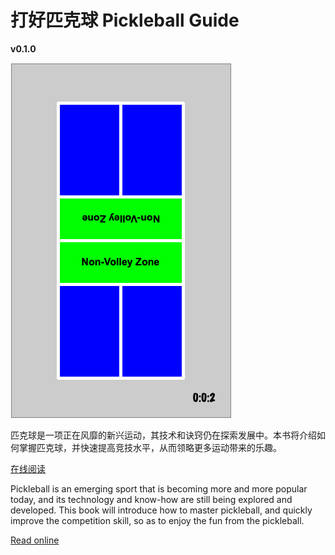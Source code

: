 # 打好匹克球 Pickleball Guide

**v0.1.0**


![Pickelball Court](_images/pickleball_court.png)

匹克球是一项正在风靡的新兴运动，其技术和诀窍仍在探索发展中。本书将介绍如何掌握匹克球，并快速提高竞技水平，从而领略更多运动带来的乐趣。

[在线阅读](https://github.com/yeasy/pickleball_guide/blob/main/SUMMARY.md)


Pickleball is an emerging sport that is becoming more and more popular today, and its technology and know-how are still being explored and developed. This book will introduce how to master pickleball, and quickly improve the competition skill, so as to enjoy the fun from the pickleball.

[Read online](https://github.com/yeasy/pickleball_guide/blob/main/SUMMARY.md)
